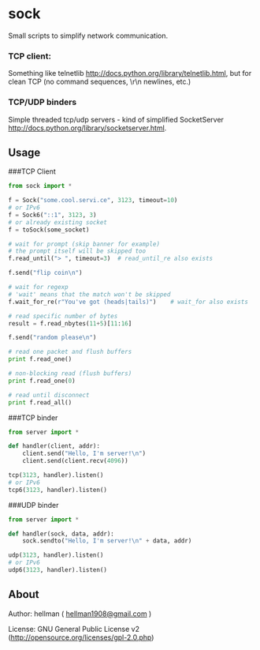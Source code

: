 sock
====================

Small scripts to simplify network communication.

### TCP client:
Something like telnetlib http://docs.python.org/library/telnetlib.html, but for clean TCP (no command sequences, \r\n newlines, etc.)

### TCP/UDP binders
Simple threaded tcp/udp servers - kind of simplified SocketServer http://docs.python.org/library/socketserver.html.

Usage
---------------------

###TCP Client 

```python
from sock import *

f = Sock("some.cool.servi.ce", 3123, timeout=10)
# or IPv6
f = Sock6("::1", 3123, 3)
# or already existing socket
f = toSock(some_socket)

# wait for prompt (skip banner for example)
# the prompt itself will be skipped too
f.read_until("> ", timeout=3)  # read_until_re also exists

f.send("flip coin\n")

# wait for regexp
# 'wait' means that the match won't be skipped
f.wait_for_re(r"You've got (heads|tails)")    # wait_for also exists

# read specific number of bytes
result = f.read_nbytes(11+5)[11:16]

f.send("random please\n")

# read one packet and flush buffers
print f.read_one()

# non-blocking read (flush buffers)
print f.read_one(0)

# read until disconnect
print f.read_all()
```

###TCP binder

```python
from server import *

def handler(client, addr):
	client.send("Hello, I'm server!\n")
	client.send(client.recv(4096))

tcp(3123, handler).listen()
# or IPv6
tcp6(3123, handler).listen()
```

###UDP binder

```python
from server import *

def handler(sock, data, addr):
	sock.sendto("Hello, I'm server!\n" + data, addr)

udp(3123, handler).listen()
# or IPv6
udp6(3123, handler).listen()
```

About
---------------------

Author: hellman ( hellman1908@gmail.com )

License: GNU General Public License v2 (http://opensource.org/licenses/gpl-2.0.php)
